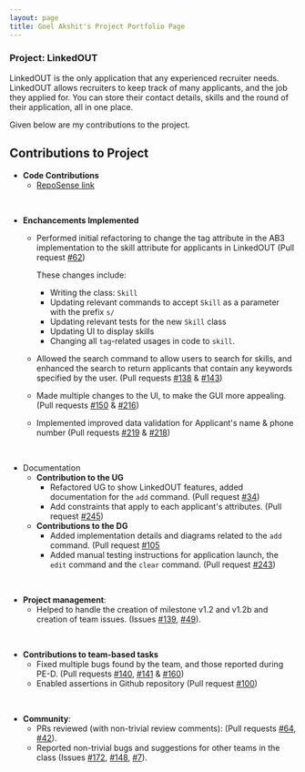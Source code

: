```yaml
---
layout: page
title: Goel Akshit's Project Portfolio Page
---
```


### Project: LinkedOUT

LinkedOUT is the only application that any experienced recruiter needs. LinkedOUT allows recruiters to keep track of many applicants, and the job they applied for. You can store their contact details, skills and the round of their application, all in one place.

Given below are my contributions to the project.

## Contributions to Project
* **Code Contributions**
     * [RepoSense link](https://nus-cs2103-ay2122s2.github.io/tp-dashboard/?search=goel-a&breakdown=true)

<br>

* **Enchancements Implemented**
    * Performed initial refactoring to change the tag attribute in the AB3 implementation to the skill attribute for applicants in LinkedOUT
      (Pull request [\#62](https://github.com/AY2122S2-CS2103T-T09-2/tp/pull/62))
      
      These changes include:
      * Writing the class: `Skill`
      * Updating relevant commands to accept `Skill` as a parameter with the prefix `s/`
      * Updating relevant tests for the new `Skill` class
      * Updating UI to display skills
      * Changing all `tag`-related usages in code to `skill`.

    * Allowed the search command to allow users to search for skills, and enhanced the search to return applicants that contain any keywords
      specified by the user. (Pull requests [\#138](https://github.com/AY2122S2-CS2103T-T09-2/tp/pull/138) & [\#143](https://github.com/AY2122S2-CS2103T-T09-2/tp/pull/143))
    * Made multiple changes to the UI, to make the GUI more appealing. (Pull requests [\#150](https://github.com/AY2122S2-CS2103T-T09-2/tp/pull/150) & [\#216](https://github.com/AY2122S2-CS2103T-T09-2/tp/pull/216))
    * Implemented improved data validation for Applicant's name & phone number (Pull requests [\#219](https://github.com/AY2122S2-CS2103T-T09-2/tp/pull/219) & [\#218](https://github.com/AY2122S2-CS2103T-T09-2/tp/pull/218))

<br>

* Documentation
  * **Contribution to the UG**
      * Refactored UG to show LinkedOUT features, added documentation for the `add` command. (Pull request [\#34](https://github.com/AY2122S2-CS2103T-T09-2/tp/pull/34))
      * Add constraints that apply to each applicant's attributes. (Pull request [\#245](https://github.com/AY2122S2-CS2103T-T09-2/tp/pull/245))
  * **Contributions to the DG**
    * Added implementation details and diagrams related to the `add` command. (Pull request [\#105](https://github.com/AY2122S2-CS2103T-T09-2/tp/pull/105)
    * Added manual testing instructions for application launch, the `edit` command and the `clear` command. (Pull request [\#243](https://github.com/AY2122S2-CS2103T-T09-2/tp/pull/243))

<br>

* **Project management**:
  * Helped to handle the creation of milestone v1.2 and v1.2b and creation of team issues. (Issues [\#139](https://github.com/AY2122S2-CS2103T-T09-2/tp/issues/139), [\#49](https://github.com/AY2122S2-CS2103T-T09-2/tp/issues/49)).

<br> 

* **Contributions to team-based tasks**
    * Fixed multiple bugs found by the team, and those reported during PE-D. (Pull requests [\#140](https://github.com/AY2122S2-CS2103T-T09-2/tp/pull/140), [\#141](https://github.com/AY2122S2-CS2103T-T09-2/tp/pull/141)
      & [\#160](https://github.com/AY2122S2-CS2103T-T09-2/tp/pull/160))
    * Enabled assertions in Github repository (Pull request [\#100](https://github.com/AY2122S2-CS2103T-T09-2/tp/pull/100))

<br>

* **Community**:
  * PRs reviewed (with non-trivial review comments): (Pull requests [\#64](https://github.com/AY2122S2-CS2103T-T09-2/tp/pull/64), [\#42](https://github.com/AY2122S2-CS2103T-T09-2/tp/pull/42)).
  * Reported non-trivial bugs and suggestions for other teams in the class (Issues [#172](https://github.com/AY2122S2-CS2103T-T13-4/tp/issues/172), [#148](https://github.com/AY2122S2-CS2103T-T13-4/tp/issues/148), [#7](https://github.com/AY2122S2-CS2103T-T13-4/tp/issues/164)).

